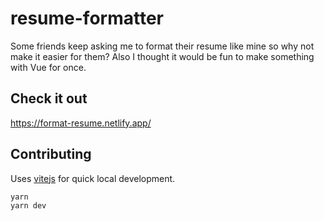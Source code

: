 # resume-formatter

Some friends keep asking me to format their resume like mine so why not make it easier for them? Also I thought it would be fun to make something with Vue for once.

## Check it out

https://format-resume.netlify.app/

## Contributing

Uses [vitejs](https://github.com/vitejs/vite) for quick local development.

```sh
yarn
yarn dev
```
